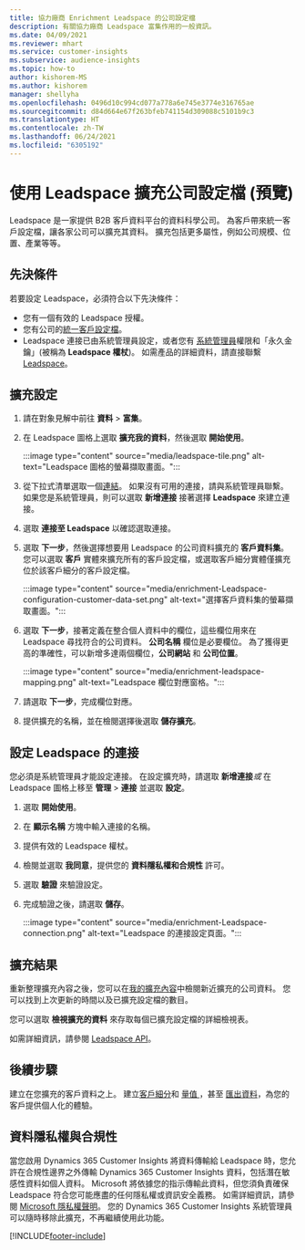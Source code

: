 ```yaml
---
title: 協力廠商 Enrichment Leadspace 的公司設定檔
description: 有關協力廠商 Leadspace 富集作用的一般資訊。
ms.date: 04/09/2021
ms.reviewer: mhart
ms.service: customer-insights
ms.subservice: audience-insights
ms.topic: how-to
author: kishorem-MS
ms.author: kishorem
manager: shellyha
ms.openlocfilehash: 0496d10c994cd077a778a6e745e3774e316765ae
ms.sourcegitcommit: d84d664e67f263bfeb741154d309088c5101b9c3
ms.translationtype: HT
ms.contentlocale: zh-TW
ms.lasthandoff: 06/24/2021
ms.locfileid: "6305192"
---
```

# <a name="enrichment-of-company-profiles-with-leadspace-preview"></a>使用 Leadspace 擴充公司設定檔 (預覽)

Leadspace 是一家提供 B2B 客戶資料平台的資料科學公司。 為客戶帶來統一客戶設定檔，讓各家公司可以擴充其資料。 擴充包括更多屬性，例如公司規模、位置、產業等等。

## <a name="prerequisites"></a>先決條件

若要設定 Leadspace，必須符合以下先決條件：

- 您有一個有效的 Leadspace 授權。
- 您有公司的[統一客戶設定檔](customer-profiles.md)。
- Leadspace 連接已由系統管理員設定，或者您有 [系統管理員](permissions.md#administrator)權限和「永久金鑰」(被稱為 **Leadspace 權杖**)。 如需產品的詳細資料，請直接聯繫 [Leadspace](https://www.leadspace.com/products/leadspace-on-demand/)。

## <a name="configure-the-enrichment"></a>擴充設定

1. 請在對象見解中前往 **資料** > **富集**。

1. 在 Leadspace 圖格上選取 **擴充我的資料**，然後選取 **開始使用**。

   :::image type="content" source="media/leadspace-tile.png" alt-text="Leadspace 圖格的螢幕擷取畫面。":::

1. 從下拉式清單選取一個[連結](connections.md)。 如果沒有可用的連接，請與系統管理員聯繫。 如果您是系統管理員，則可以選取 **新增連接** 接著選擇 **Leadspace** 來建立連接。 

1. 選取 **連接至 Leadspace** 以確認選取連接。

1. 選取 **下一步**，然後選擇想要用 Leadspace 的公司資料擴充的 **客戶資料集**。 您可以選取 **客戶** 實體來擴充所有的客戶設定檔，或選取客戶細分實體僅擴充位於該客戶細分的客戶設定檔。

    :::image type="content" source="media/enrichment-Leadspace-configuration-customer-data-set.png" alt-text="選擇客戶資料集的螢幕擷取畫面。":::

1. 選取 **下一步**，接著定義在整合個人資料中的欄位，這些欄位用來在 Leadspace 尋找符合的公司資料。 **公司名稱** 欄位是必要欄位。 為了獲得更高的準確性，可以新增多達兩個欄位，**公司網站** 和 **公司位置**。

   :::image type="content" source="media/enrichment-leadspace-mapping.png" alt-text="Leadspace 欄位對應窗格。":::

1. 請選取 **下一步**，完成欄位對應。

1. 提供擴充的名稱，並在檢閱選擇後選取 **儲存擴充**。


## <a name="configure-the-connection-for-leadspace"></a>設定 Leadspace 的連接 

您必須是系統管理員才能設定連接。 在設定擴充時，請選取 **新增連接***或* 在 Leadspace 圖格上移至 **管理** > **連接** 並選取 **設定**。

1. 選取 **開始使用**。 

1. 在 **顯示名稱** 方塊中輸入連接的名稱。

1. 提供有效的 Leadspace 權杖。

1. 檢閱並選取 **我同意**，提供您的 **資料隱私權和合規性** 許可。

1. 選取 **驗證** 來驗證設定。

1. 完成驗證之後，請選取 **儲存**。
   
   :::image type="content" source="media/enrichment-Leadspace-connection.png" alt-text="Leadspace 的連接設定頁面。":::

## <a name="enrichment-results"></a>擴充結果

重新整理擴充內容之後，您可以在[我的擴充內容](enrichment-hub.md)中檢閱新近擴充的公司資料。 您可以找到上次更新的時間以及已擴充設定檔的數目。

您可以選取 **檢視擴充的資料** 來存取每個已擴充設定檔的詳細檢視表。

如需詳細資訊，請參閱 [Leadspace API](https://support.leadspace.com/hc/en-us/sections/201997649-API)。

## <a name="next-steps"></a>後續步驟

建立在您擴充的客戶資料之上。 建立[客戶細分](segments.md)和 [量值 ](measures.md)，甚至 [匯出資料](export-destinations.md)，為您的客戶提供個人化的體驗。

## <a name="data-privacy-and-compliance"></a>資料隱私權與合規性

當您啟用 Dynamics 365 Customer Insights 將資料傳輸給 Leadspace 時，您允許在合規性邊界之外傳輸 Dynamics 365 Customer Insights 資料，包括潛在敏感性資料如個人資料。 Microsoft 將依據您的指示傳輸此資料，但您須負責確保 Leadspace 符合您可能應盡的任何隱私權或資訊安全義務。 如需詳細資訊，請參閱 [Microsoft 隱私權聲明](https://go.microsoft.com/fwlink/?linkid=396732)。
您的 Dynamics 365 Customer Insights 系統管理員可以隨時移除此擴充，不再繼續使用此功能。


[!INCLUDE[footer-include](../includes/footer-banner.md)]
